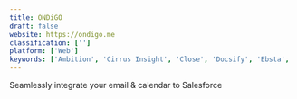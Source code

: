 ```yaml
---
title: ONDiGO
draft: false 
website: https://ondigo.me
classification: ['']
platform: ['Web']
keywords: ['Ambition', 'Cirrus Insight', 'Close', 'Docsify', 'Ebsta', 'Funnel', 'Groove.co', 'Gryphon Networks', 'Humans.io', 'Interseller', 'LevelEleven', 'MyTime Scheduler', 'Onboardify', 'PhoneBurner', 'RepIQ', 'Saleshood', 'Satago', 'Scribe', 'Story CRM', 'Tact', 'Troops', 'Woodpecker', 'Yesware']
---
```

Seamlessly integrate your email & calendar to Salesforce